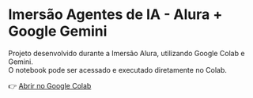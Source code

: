 # Imersão Agentes de IA - Alura + Google Gemini

Projeto desenvolvido durante a Imersão Alura, utilizando Google Colab e Gemini.  
O notebook pode ser acessado e executado diretamente no Colab.  

👉 [Abrir no Google Colab](https://colab.research.google.com/github/ThiagoPv123/Agentes-de-IA/blob/main/Imers%C3%A3o_Agentes_de_IA_Alura_%2B_Google_Gemini.ipynb)
